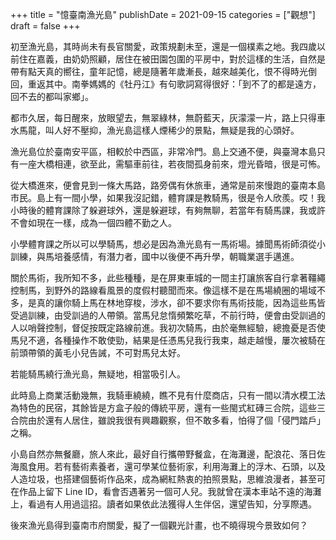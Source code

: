+++
title = "憶臺南漁光島"
publishDate = 2021-09-15
categories = ["觀想"]
draft = false
+++

初至漁光島，其時尚未有長官關愛，政策規劃未至，還是一個樸素之地。我四歲以前住在嘉義，由奶奶照顧，居住在被田園包圍的平房中，對於這樣的生活，自然是帶有點天真的嚮往，童年記憶，總是隨著年歲漸長，越來越美化，恨不得時光倒回，重返其中。南拳媽媽的《牡丹江》有句歌詞寫得很好：「到不了的都是遠方，回不去的都叫家鄉」。

都市久居，每日醒來，放眼望去，無翠綠林，無蔚藍天，灰濛濛一片，路上只得車水馬龍，叫人好不壓抑，漁光島這樣人煙稀少的景點，無疑是我的心頭好。

漁光島位於臺南安平區，相較於中西區，非常冷門。島上交通不便，與臺灣本島只有一座大橋相連，欲至此，需驅車前往，若夜間孤身前來，燈光昏暗，很是可怖。

從大橋進來，便會見到一條大馬路，路旁偶有休旅車，通常是前來慢跑的臺南本島市民。島上有一間小學，如果我沒記錯，體育課是教騎馬，很是令人欣羨。哎！我小時後的體育課除了躲避球外，還是躲避球，有夠無聊，若當年有騎馬課，我或許不會如現在一樣，成為一個四體不勤之人。

小學體育課之所以可以學騎馬，想必是因為漁光島有一馬術場。據聞馬術師須從小訓練，與馬培養感情，有潛力者，國中以後便不再升學，朝職業選手邁進。

關於馬術，我所知不多，此些種種，是在屏東車城的一間主打讓旅客自行拿著韁繩控制馬，到野外的路線看風景的度假村聽聞而來。像這樣不是在馬場繞圈的場域不多，是真的讓你騎上馬在林地穿梭，涉水，卻不要求你有馬術技能，因為這些馬皆受過訓練，由受訓過的人帶領。當馬兒怠惰頻繁吃草，不前行時，便會由受訓過的人以哨聲控制，督促按既定路線前進。我初次騎馬，由於毫無經驗，總擔憂是否使馬兒不適，各種操作不敢使勁，結果是任憑馬兒我行我束，越走越慢，屢次被騎在前頭帶領的黃毛小兒告誡，不可對馬兒太好。

若能騎馬繞行漁光島，無疑地，相當吸引人。

此時島上商業活動幾無，我騎車繞繞，瞧不見有什麼商店，只有一間以清水模工法為特色的民宿，其餘皆是方盒子般的傳統平房，還有一些閩式紅磚三合院，這些三合院由於還有人居住，雖說我很有興趣觀察，但不敢多看，怕得了個「侵門踏戶」之稱。

小島自然亦無餐廳，旅人來此，最好自行攜帶野餐盒，在海灘邊，配浪花、落日佐海風食用。若有藝術素養者，還可學某位藝術家，利用海灘上的浮木、石頭，以及人造垃圾，也搭建個藝術作品來，成為網紅熱衷的拍照景點，思維浪漫者，甚至可在作品上留下 Line ID，看會否遇著另一個可人兒。我就曾在漢本車站不遠的海灘上，看過有人用過這招。讀者如果依此法獲得人生伴侶，還望告知，分享際遇。

後來漁光島得到臺南市府關愛，擬了一個觀光計畫，也不曉得現今景致如何？
